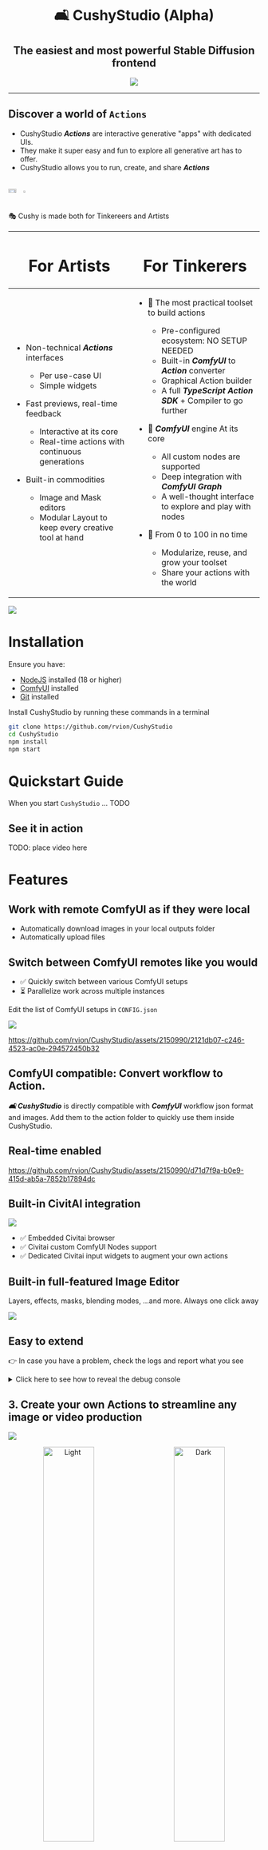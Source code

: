 <div align="center">

#  🛋️ CushyStudio (Alpha)

## The **easiest** and most **powerful** Stable Diffusion frontend

[![](https://dcbadge.vercel.app/api/server/GfAN6hF2ad)](https://discord.gg/GfAN6hF2ad)

</div>

---

## Discover a world of `Actions`

-   CushyStudio ***Actions*** are interactive generative "apps" with dedicated UIs.
-   They make it super easy and fun to explore all generative art has to offer.
-   CushyStudio allows you to run, create, and share ***Actions***

<div style='display:flex;gap:1rem;'>

<img src='docs/static/img/screenshots/2023-10-18-22-12-01.png' style='width:60%'></img> <img src='docs/static/img/screenshots/2023-10-18-22-13-26.png' style='width:30%'></img>

</div>

🎭 Cushy is made both for Tinkereers and Artists

<table style='width:100%'>
<thead>
<tr>
<th>

# For Artists

</th>
<th>

# For Tinkerers

</th>
</tr>
</thead>
<tbody>
<tr>
<td>

-   Non-technical ***Actions*** interfaces

    -   Per use-case UI
    -   Simple widgets

-   Fast previews, real-time feedback

    -   Interactive at its core
    -   Real-time actions with continuous generations

-   Built-in commodities

    -   Image and Mask editors
    -   Modular Layout to keep every creative tool at hand

</td>
<td>

-   🚀 The most practical toolset to build actions

    -   Pre-configured ecosystem: NO SETUP NEEDED
    -   Built-in ***ComfyUI*** to ***Action*** converter
    -   Graphical Action builder
    -   A full ***TypeScript Action SDK*** + Compiler to go further

-   🧠 ***ComfyUI*** engine At its core

    -   All custom nodes are supported
    -   Deep integration with ***ComfyUI Graph***
    -   A well-thought interface to explore and play with nodes

-   💪 From 0 to 100 in no time

    -   Modularize, reuse, and grow your toolset
    -   Share your actions with the world

</td>
</tr>
</tbody>
</table>

![](docs/static/img/screenshots/2023-10-18-21-40-09.png)

# Installation

Ensure you have:

-   [NodeJS](https://nodejs.org/en/download) installed (18 or higher)
-   [ComfyUI](https://github.com/comfyanonymous/ComfyUI) installed
-   [Git](https://git-scm.com/book/en/v2/Getting-Started-Installing-Git) installed

Install CushyStudio by running these commands in a terminal

```sh
git clone https://github.com/rvion/CushyStudio
cd CushyStudio
npm install
npm start
```

# Quickstart Guide

When you start `CushyStudio` ... TODO

## See it in action

TODO: place video here

# Features

## Work with remote ComfyUI as if they were local

-   Automatically download images in your local outputs folder
-   Automatically upload files

## Switch between ComfyUI remotes like you would

-   ✅ Quickly switch between various ComfyUI setups
-   ⏳ Parallelize work across multiple instances

Edit the list of ComfyUI setups in `CONFIG.json`

![](docs/static/img/screenshots/2023-10-18-21-41-49.png)

https://github.com/rvion/CushyStudio/assets/2150990/2121db07-c246-4523-ac0e-294572450b32

## ComfyUI compatible: Convert workflow to Action.

***🛋️ CushyStudio*** is directly compatible with ***ComfyUI*** workflow json format and images. Add them to the action folder to quickly use them inside CushyStudio.

## Real-time enabled

https://github.com/rvion/CushyStudio/assets/2150990/d71d7f9a-b0e9-415d-ab5a-7852b17894dc

## Built-in CivitAI integration

![](docs/static/img/screenshots/2023-10-19-00-31-02.png)

-   ✅ Embedded Civitai browser
-   ✅ Civitai custom ComfyUI Nodes support
-   ✅ Dedicated Civitai input widgets to augment your own actions

## Built-in full-featured Image Editor

Layers, effects, masks, blending modes, ...and more. Always one click away

![](docs/static/img/screenshots/2023-10-18-22-51-22.png)

## Easy to extend

👉 In case you have a problem, check the logs and report what you see

<details>
  <summary> Click here to see how to reveal the debug console</summary>

![](docs/static/img/screenshots/2023-10-03-22-36-49.png)

</details>

## 3. Create your own Actions to streamline any image or video production

![](docs/static/img/screenshots/2023-09-29-22-35-25.png)

<p align="center">
  <img alt="Light" src="./docs/static/img/screenshots/2023-09-29-22-37-47.png" width="45%">
&nbsp; &nbsp; &nbsp; &nbsp;
  <img alt="Dark" src="./docs/static/img/screenshots/2023-09-30-08-40-13.png" width="45%">
</p>

1. Define your own UI
2. Build one or many prompts with custom logic in TypeScript
3. Type-safe experience pushed to the MAXIMUM
    1. Every single value/enum is typed
    2. A built-in standard library made to quickly build your dream workflow
    3. Use lambda to get completion only for the node that produces the value needed

<!-- global config file to change the path to ComfyUI:

```
./workspace/CONFIG.json
``` -->

<!--

---

# Features

- Custom nodes
- maximum type safety when writing scripts
-->

---

# Quickstart Guide For Action Creators

***🛋️ CushyStudio*** comes packed with features to allow you to create your own AI-powered image and video creation tools.

In Cushy, tools are called `Actions`.

Creating actions is easy because `🛋️ CushyStudio`

1. On startup, ensure ***CushyStudio*** is connected to some ***ComfyUI*** server

    - A whole ***TypeScript Action SDK*** will be generated in the `schema/` folder
    - All your custom nodes, models, and images will be converted to `enums`, `classes`, `helpers`, etc, allowing you to create actions with maximum type safety and completion.

1. Create a folder in the `actions/` subfolder at the root
1. Create any `myaction.ts` file inside this folder
1. Open the whole ***CushyStudio*** repository in ***Visual Studio Code***

    - 👉 Open the whole CushyStudio installed repository
    - NOT just the action folder, NOR the action file itself, but:

1. Initialize your action from some basic code or generated code from existing workflows

    ```ts
    action('demo1-basic', {
        author: 'rvion',
        // A. define the UI
        ui: (form) => ({
            positive: form.str({ label: 'Positive', default: 'flower' }),
        }),
        // B. defined the execution logic
        run: async (action, form) => {
            //  build a ComfyUI graph
            const graph = action.nodes
            const ckpt = graph.CheckpointLoaderSimple({ ckpt_name: 'albedobaseXL_v02.safetensors' })
            const seed = action.randomSeed()
            const sampler = graph.KSampler({
                seed: seed,
                steps: 20,
                cfg: 14,
                sampler_name: 'euler',
                scheduler: 'normal',
                denoise: 0.8,
                model: ckpt,
                positive: graph.CLIPTextEncode({ text: form.positive, clip: ckpt }),
                negative: graph.CLIPTextEncode({ text: '', clip: ckpt }),
                latent_image: graph.EmptyLatentImage({ width: 512, height: 512, batch_size: 1 }),
            })

            graph.SaveImage({
                images: graph.VAEDecode({ samples: sampler, vae: ckpt }),
                filename_prefix: 'ComfyUI',
            })

            // run the graph you built
            await action.PROMPT()
        },
    })
    ```

1. See how actions look like by dropping any ***ComfyUI*** `workflow` or `image` into the action and looking at the `converted.ts`

An Action is a file containing

-   An UI definition (widgets, form, styles, default values, tabs, etc...) (a bit like Gradio in Python)
-   A piece of code that runs your action
-   ...And more

## Publish your Action pack

Publishing your action is easy!

1.  Create a GitHub repository. (https://github.com/new)

    ![](docs/static/img/screenshots/2023-10-18-23-15-11.png)

2.  Commit your actions files (follow instructions given by Git Hub on the new repository page).

3.  Open an issue asking to add your `action pack` to the `marketplace`.

    -   https://github.com/rvion/CushyStudio/issues/new/choose

<details>
<summary>SHOW EXAMPLE</summary>

```sh
cd actions/rvion

git init
Initialized empty Git repository in /Users/loco/dev/CushyStudio/actions/rvion/.git/

git add .

git commit -m "first commit"
[master (root-commit) 602fab1] first commit
 4 files changed, 146 insertions(+)
 create mode 100644 mask-face.ts
 create mode 100644 rembg.ts
 create mode 100644 replace-part.ts
 create mode 100644 test.ts

git remote add origin git@github.com:rvion/cushy-example-actions.git
```

Then open an issue asking [there](https://github.com/rvion/CushyStudio/issues/new/choose)

</details>
